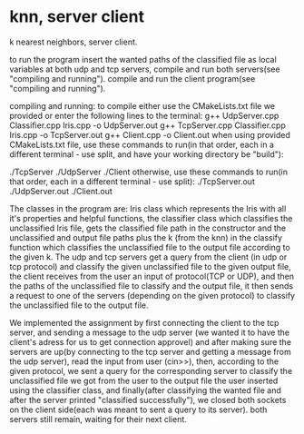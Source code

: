 # knn, server client
k nearest neighbors, server client.

to run the program insert the wanted paths of the classified file
as local variables at both udp and tcp servers, compile and run both servers(see "compiling and running").
compile and run the client program(see "compiling and running").

compiling and running: to compile either use the CMakeLists.txt file we provided or enter the following lines to the terminal:
g++ UdpServer.cpp Classifier.cpp Iris.cpp -o UdpServer.out
g++ TcpServer.cpp Classifier.cpp Iris.cpp -o TcpServer.out
g++ Client.cpp -o Client.out
when using provided CMakeLists.txt file, use these commands to run(in that order, each in a different terminal - use split, and have your working directory be "build"):

./TcpServer
./UdpServer
./Client
otherwise, use these commands to run(in that order, each in a different terminal - use split):
./TcpServer.out
./UdpServer.out
./Client.out

The classes in the program are: Iris class which represents the Iris with all it's properties
and helpful functions, the classifier class which classifies the unclassified Iris file, gets the classified file path in the constructor
and the unclassified and output file paths plus the k (from the knn) in the classify function which classifies the unclassified file
to the output file according to the given k.
The udp and tcp servers get a query from the client (in udp or tcp protocol) and classify the given unclassified file to the given output file,
the client receives from the user an input of protocol(TCP or UDP), and then the paths of the unclassified file to classify and the output file,
it then sends a request to one of the servers (depending on the given protocol) to classify the unclassified file to the output file.

We implemented the assignment by first connecting the client to the tcp server, and sending a message to the udp server (we wanted it to have the client's adress
for us to get connection approvel) and after making sure the servers are up(by connecting to the tcp server and getting a message from the udp server),
read the input from user (cin>>), then, according to the given protocol, we sent a query for the corresponding server
to classify the unclassified file we got from the user to the output file the user inserted using the classifier class,
and finally(after classifying the wanted file and after the server printed "classified successfully"),
we closed both sockets on the client side(each was meant to sent a query to its server).
both servers still remain, waiting for their next client.
